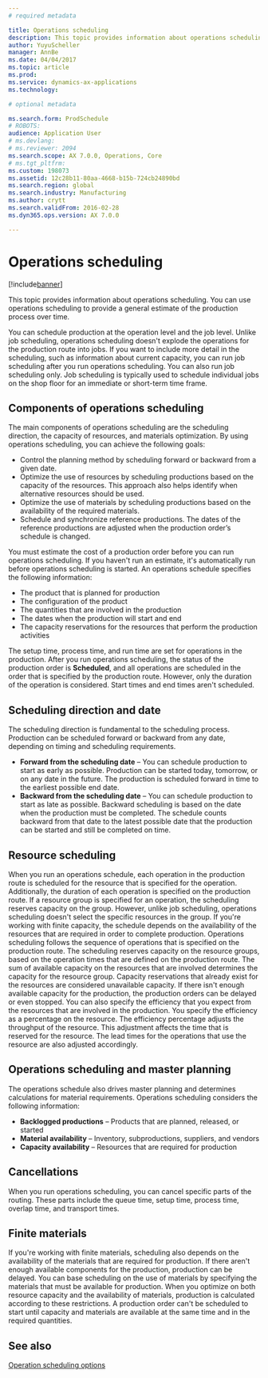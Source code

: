 ```yaml
---
# required metadata

title: Operations scheduling
description: This topic provides information about operations scheduling. You can use operations scheduling to provide a general estimate of the production process over time.
author: YuyuScheller
manager: AnnBe
ms.date: 04/04/2017
ms.topic: article
ms.prod: 
ms.service: dynamics-ax-applications
ms.technology: 

# optional metadata

ms.search.form: ProdSchedule
# ROBOTS: 
audience: Application User
# ms.devlang: 
# ms.reviewer: 2094
ms.search.scope: AX 7.0.0, Operations, Core
# ms.tgt_pltfrm: 
ms.custom: 198073
ms.assetid: 12c28b11-80aa-4668-b15b-724cb24890bd
ms.search.region: global
ms.search.industry: Manufacturing
ms.author: crytt
ms.search.validFrom: 2016-02-28
ms.dyn365.ops.version: AX 7.0.0

---
```


# Operations scheduling

[!include[banner](../includes/banner.md)]


This topic provides information about operations scheduling. You can use operations scheduling to provide a general estimate of the production process over time.

You can schedule production at the operation level and the job level. Unlike job scheduling, operations scheduling doesn't explode the operations for the production route into jobs. If you want to include more detail in the scheduling, such as information about current capacity, you can run job scheduling after you run operations scheduling. You can also run job scheduling only. Job scheduling is typically used to schedule individual jobs on the shop floor for an immediate or short-term time frame.

## Components of operations scheduling
The main components of operations scheduling are the scheduling direction, the capacity of resources, and materials optimization. By using operations scheduling, you can achieve the following goals:

-   Control the planning method by scheduling forward or backward from a given date.
-   Optimize the use of resources by scheduling productions based on the capacity of the resources. This approach also helps identify when alternative resources should be used.
-   Optimize the use of materials by scheduling productions based on the availability of the required materials.
-   Schedule and synchronize reference productions. The dates of the reference productions are adjusted when the production order’s schedule is changed.

You must estimate the cost of a production order before you can run operations scheduling. If you haven't run an estimate, it's automatically run before operations scheduling is started. An operations schedule specifies the following information:

-   The product that is planned for production
-   The configuration of the product
-   The quantities that are involved in the production
-   The dates when the production will start and end
-   The capacity reservations for the resources that perform the production activities

The setup time, process time, and run time are set for operations in the production. After you run operations scheduling, the status of the production order is **Scheduled**, and all operations are scheduled in the order that is specified by the production route. However, only the duration of the operation is considered. Start times and end times aren't scheduled.

## Scheduling direction and date
The scheduling direction is fundamental to the scheduling process. Production can be scheduled forward or backward from any date, depending on timing and scheduling requirements.

-   **Forward from the scheduling date** – You can schedule production to start as early as possible. Production can be started today, tomorrow, or on any date in the future. The production is scheduled forward in time to the earliest possible end date.
-   **Backward from the scheduling date** – You can schedule production to start as late as possible. Backward scheduling is based on the date when the production must be completed. The schedule counts backward from that date to the latest possible date that the production can be started and still be completed on time.

## Resource scheduling
When you run an operations schedule, each operation in the production route is scheduled for the resource that is specified for the operation. Additionally, the duration of each operation is specified on the production route. If a resource group is specified for an operation, the scheduling reserves capacity on the group. However, unlike job scheduling, operations scheduling doesn't select the specific resources in the group. If you're working with finite capacity, the schedule depends on the availability of the resources that are required in order to complete production. Operations scheduling follows the sequence of operations that is specified on the production route. The scheduling reserves capacity on the resource groups, based on the operation times that are defined on the production route. The sum of available capacity on the resources that are involved determines the capacity for the resource group. Capacity reservations that already exist for the resources are considered unavailable capacity. If there isn't enough available capacity for the production, the production orders can be delayed or even stopped. You can also specify the efficiency that you expect from the resources that are involved in the production. You specify the efficiency as a percentage on the resource. The efficiency percentage adjusts the throughput of the resource. This adjustment affects the time that is reserved for the resource. The lead times for the operations that use the resource are also adjusted accordingly.

## Operations scheduling and master planning
The operations schedule also drives master planning and determines calculations for material requirements. Operations scheduling considers the following information:

-   **Backlogged productions** – Products that are planned, released, or started
-   **Material availability** – Inventory, subproductions, suppliers, and vendors
-   **Capacity availability** – Resources that are required for production

## Cancellations
When you run operations scheduling, you can cancel specific parts of the routing. These parts include the queue time, setup time, process time, overlap time, and transport times.

## Finite materials
If you're working with finite materials, scheduling also depends on the availability of the materials that are required for production. If there aren't enough available components for the production, production can be delayed. You can base scheduling on the use of materials by specifying the materials that must be available for production. When you optimize on both resource capacity and the availability of materials, production is calculated according to these restrictions. A production order can't be scheduled to start until capacity and materials are available at the same time and in the required quantities.

See also
--------

[Operation scheduling options](operation-scheduling-options.md)




